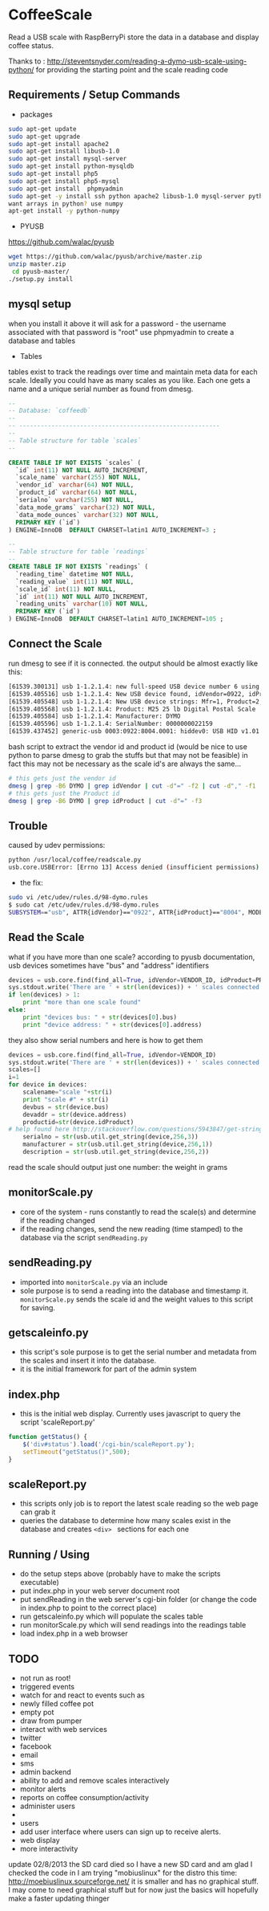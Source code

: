 CoffeeScale
===========

Read a USB scale with RaspBerryPi store the data in a database and display coffee status. 

Thanks to : http://steventsnyder.com/reading-a-dymo-usb-scale-using-python/
 for providing the starting point and the scale reading code
 
Requirements / Setup Commands
-----

 - packages
 
````bash
sudo apt-get update
sudo apt-get upgrade
sudo apt-get install apache2
sudo apt-get install libusb-1.0
sudo apt-get install mysql-server
sudo apt-get install python-mysqldb
sudo apt-get install php5
sudo apt-get install php5-mysql
sudo apt-get install  phpmyadmin
sudo apt-get -y install ssh python apache2 libusb-1.0 mysql-server python-mysqldb php5 php5-mysql phpmyadmin
want arrays in python? use numpy
apt-get install -y python-numpy
````

 - PYUSB
 
https://github.com/walac/pyusb
````bash
wget https://github.com/walac/pyusb/archive/master.zip
unzip master.zip
 cd pyusb-master/
./setup.py install
````
mysql setup
--

when you install it above it will ask for a password - the username associated with that password is "root"
use phpmyadmin to create a database and tables

 - Tables

 tables exist to track the readings over time and maintain meta data for each scale. Ideally you could have as many scales as you like.
 Each one gets a name and a unique serial number as found from dmesg.
 
````SQL
--
-- Database: `coffeedb`
--
-- --------------------------------------------------------
--
-- Table structure for table `scales`
--

CREATE TABLE IF NOT EXISTS `scales` (
  `id` int(11) NOT NULL AUTO_INCREMENT,
  `scale_name` varchar(255) NOT NULL,
  `vendor_id` varchar(64) NOT NULL,
  `product_id` varchar(64) NOT NULL,
  `serialno` varchar(255) NOT NULL,
  `data_mode_grams` varchar(32) NOT NULL,
  `data_mode_ounces` varchar(32) NOT NULL,
  PRIMARY KEY (`id`)
) ENGINE=InnoDB  DEFAULT CHARSET=latin1 AUTO_INCREMENT=3 ;

--
-- Table structure for table `readings`
--
CREATE TABLE IF NOT EXISTS `readings` (
  `reading_time` datetime NOT NULL,
  `reading_value` int(11) NOT NULL,
  `scale_id` int(11) NOT NULL,
  `id` int(11) NOT NULL AUTO_INCREMENT,
  `reading_units` varchar(10) NOT NULL,
  PRIMARY KEY (`id`)
) ENGINE=InnoDB  DEFAULT CHARSET=latin1 AUTO_INCREMENT=105 ;
````

Connect the Scale
--
run dmesg to see if it is connected. the output should be almost exactly like this:
````bash
[61539.300131] usb 1-1.2.1.4: new full-speed USB device number 6 using dwc_otg
[61539.405516] usb 1-1.2.1.4: New USB device found, idVendor=0922, idProduct=8004
[61539.405548] usb 1-1.2.1.4: New USB device strings: Mfr=1, Product=2, SerialNumber=3
[61539.405568] usb 1-1.2.1.4: Product: M25 25 lb Digital Postal Scale
[61539.405584] usb 1-1.2.1.4: Manufacturer: DYMO
[61539.405596] usb 1-1.2.1.4: SerialNumber: 0000000022159
[61539.437452] generic-usb 0003:0922:8004.0001: hiddev0: USB HID v1.01 Device [DYMO M25 25 lb Digital Postal Scale] on usb-bcm2708_usb-1.2.1.4/input0
````

bash script to extract the vendor id and product id (would be nice to use python to parse dmesg to grab the stuffs but that may not be feasible)
in fact this may not be necessary as the scale id's are always the same...
````bash
# this gets just the vendor id
dmesg | grep -B6 DYMO | grep idVendor | cut -d"=" -f2 | cut -d"," -f1
# this gets just the Product id
dmesg | grep -B6 DYMO | grep idProduct | cut -d"=" -f3
````

Trouble
--
caused by udev permissions:
````sh
python /usr/local/coffee/readscale.py
usb.core.USBError: [Errno 13] Access denied (insufficient permissions)
````
 - the fix:
````bash
sudo vi /etc/udev/rules.d/98-dymo.rules
$ sudo cat /etc/udev/rules.d/98-dymo.rules
SUBSYSTEM=="usb", ATTR{idVendor}=="0922", ATTR{idProduct}=="8004", MODE="666"
````

Read the Scale
--
what if you have more than one scale?
according to pyusb documentation, usb devices sometimes have "bus" and "address" identifiers
````python
devices = usb.core.find(find_all=True, idVendor=VENDOR_ID, idProduct=PRODUCT_ID)
sys.stdout.write('There are ' + str(len(devices)) + ' scales connected!\n')
if len(devices) > 1:
	print "more than one scale found"
else:
	print "devices bus: " + str(devices[0].bus)
	print "device address: " + str(devices[0].address)
````
they also show serial numbers and here is how to get them
````python
devices = usb.core.find(find_all=True, idVendor=VENDOR_ID)
sys.stdout.write('There are ' + str(len(devices)) + ' scales connected!\n')
scales=[]
i=1
for device in devices:
	scalename="scale "+str(i)
	print "scale #" + str(i)
	devbus = str(device.bus)
	devaddr = str(device.address)
	productid=str(device.idProduct)
# help found here http://stackoverflow.com/questions/5943847/get-string-descriptor-using-pyusb-usb-util-get-string
	serialno = str(usb.util.get_string(device,256,3))
	manufacturer = str(usb.util.get_string(device,256,1))
	description = str(usb.util.get_string(device,256,2))
````

read the scale should output just one number: the weight in grams
 
monitorScale.py
--

 - core of the system - runs constantly to read the scale(s) and determine if the reading changed
 - if the reading changes, send the new reading (time stamped) to the database via the script ````sendReading.py````
 
sendReading.py
--

 - imported into ````monitorScale.py```` via an include
 - sole purpose is to send a reading into the database and timestamp it. ````monitorScale.py```` sends the scale id and the weight values to this script for saving.
 
getscaleinfo.py
-- 

 - this script's sole purpose is to get the serial number and metadata from the scales and insert it into the database. 
 - it is the initial framework for part of the admin system
 
index.php
--

 - this is the initial web display. Currently uses javascript to query the script 'scaleReport.py'
````javascript
function getStatus() { 
    $('div#status').load('/cgi-bin/scaleReport.py');
    setTimeout("getStatus()",500); 
}
````
scaleReport.py
--

 - this scripts only job is to report the latest scale reading so the web page can grab it 
 - queries the database to determine how many scales exist in the database and creates ````<div> ```` sections for each one

 
 Running / Using
 -----
 
 - do the setup steps above (probably have to make the scripts executable)
 - put index.php in your web server document root
 - put sendReading in the web server's cgi-bin folder (or change the code in index.php to point to the correct place)
 - run getscaleinfo.py which will populate the scales table 
 - run monitorScale.py which will send readings into the readings table
 - load index.php in a web browser

 
TODO
--
 - not run as root!
 - triggered events
  - watch for and react to events such as
   - newly filled coffee pot
   - empty pot
   - draw from pumper
 - interact with web services
  - twitter
  - facebook
  - email
  - sms  
 - admin backend
  - ability to add and remove scales interactively
  - monitor alerts
  - reports on coffee consumption/activity
  - administer users
  - 
 - users
  - add user interface where users can sign up to receive alerts.
 - web display
  - more interactivity

update
02/8/2013
the SD card died so I have a new SD card and am glad I checked the code in
I am trying "mobiuslinux" for the distro this time:
http://moebiuslinux.sourceforge.net/ it is smaller and has no graphical stuff. I may come to need graphical stuff but for now just the basics will hopefully make a faster updating thinger

 

 

 

 

 

 

 

 
